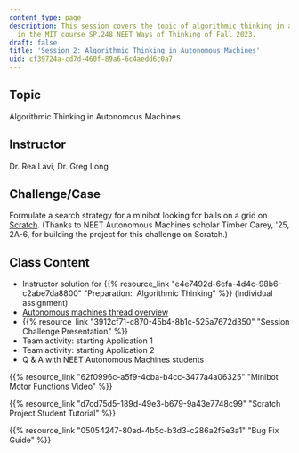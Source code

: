 ```yaml
---
content_type: page
description: This session covers the topic of algorithmic thinking in autonomous machines
  in the MIT course SP.248 NEET Ways of Thinking of Fall 2023.
draft: false
title: 'Session 2: Algorithmic Thinking in Autonomous Machines'
uid: cf39724a-cd7d-460f-89a6-6c4aedd6c0a7
---
```

## Topic

Algorithmic Thinking in Autonomous Machines

## Instructor

Dr. Rea Lavi, Dr. Greg Long

## Challenge/Case

Formulate a search strategy for a minibot looking for balls on a grid on [Scratch](https://scratch.mit.edu/). (Thanks to NEET Autonomous Machines scholar Timber Carey, '25, 2A-6, for building the project for this challenge on Scratch.)

## Class Content

- Instructor solution for {{% resource_link "e4e7492d-6efa-4d4c-98b6-c2abe7da8800" "Preparation:  Algorithmic Thinking" %}} (individual assignment)
- [Autonomous machines thread overview](https://neet.mit.edu/threads/am)
- {{% resource_link "3912cf71-c870-45b4-8b1c-525a7672d350" "Session Challenge Presentation" %}}
- Team activity: starting Application 1
- Team activity: starting Application 2
- Q & A with NEET Autonomous Machines students

{{% resource_link "62f0996c-a5f9-4cba-b4cc-3477a4a06325" "Minibot Motor Functions Video" %}}

{{% resource_link "d7cd75d5-189d-49e3-b679-9a43e7748c99" "Scratch Project Student Tutorial" %}}

{{% resource_link "05054247-80ad-4b5c-b3d3-c286a2f5e3a1" "Bug Fix Guide" %}}